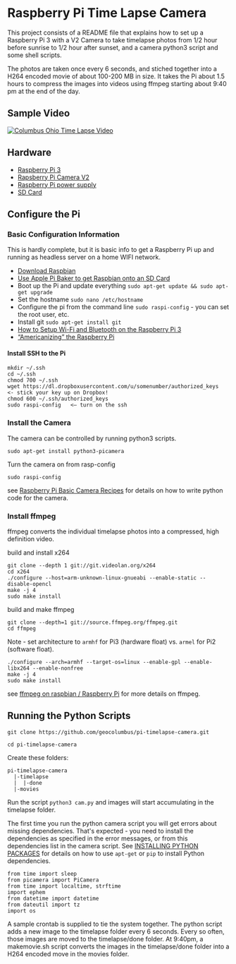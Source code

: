 # Raspberry Pi Time Lapse Camera

This project consists of a README file that explains how to set up a Raspberry Pi 3 with a V2 Camera to take timelapse photos from 1/2 hour before sunrise to 1/2 hour after sunset, and a camera python3 script and some shell scripts.

The photos are taken once every 6 seconds, and stiched together into a H264 encoded movie of about 100-200 MB in size. It takes the Pi about 1.5 hours to compress the images into videos using ffmpeg starting about 9:40 pm at the end of the day. 

## Sample Video

[![Columbus Ohio Time Lapse Video](https://img.youtube.com/vi/bHydfI2YfoE/0.jpg)](https://www.youtube.com/watch?v=bHydfI2YfoE)

## Hardware

* [Raspberry Pi 3](https://www.amazon.com/Raspberry-Model-A1-2GHz-64-bit-quad-core/dp/B01CD5VC92/ref=sr_1_3?s=pc&ie=UTF8&qid=1499880702&sr=1-3&keywords=raspberry+pi+3)
* [Rapsberry Pi Camera V2](https://www.amazon.com/Raspberry-Pi-Camera-Module-Megapixel/dp/B01ER2SKFS/ref=sr_1_3?s=electronics&ie=UTF8&qid=1499880820&sr=1-3&keywords=raspberry+pi+3+camera)
* [Raspberry Pi power supply](https://www.amazon.com/CanaKit-Raspberry-Supply-Adapter-Charger/dp/B00MARDJZ4/ref=sr_1_1?s=electronics&ie=UTF8&qid=1499880799&sr=1-1-spons&keywords=raspberry+pi+3+power+supply&psc=1)
* [SD Card](https://www.amazon.com/SanDisk-microSDHC-Standard-Packaging-SDSQUNC-032G-GN6MA/dp/B010Q57T02/ref=pd_bxgy_147_img_2?_encoding=UTF8&psc=1&refRID=N2HGSMWD8V6H4245YZ9P)

## Configure the Pi

### Basic Configuration Information

This is hardly complete, but it is basic info to get a Raspberry Pi up and running as headless server on a home WIFI network.

* [Download Raspbian](https://www.raspberrypi.org/downloads/)
* [Use Apple Pi Baker to get Raspbian onto an SD Card](https://www.tweaking4all.com/hardware/raspberry-pi/macosx-apple-pi-baker/)
* Boot up the Pi and update everything ```sudo apt-get update && sudo apt-get upgrade```
* Set the hostname ```sudo nano /etc/hostname```
* Configure the pi from the command line ```sudo raspi-config``` - you can set the root user, etc.
* Install git ```sudo apt-get install git```
* [How to Setup Wi-Fi and Bluetooth on the Raspberry Pi 3](http://www.makeuseof.com/tag/setup-wi-fi-bluetooth-raspberry-pi-3/)
* [“Americanizing” the Raspberry Pi](http://rohankapoor.com/2012/04/americanizing-the-raspberry-pi/)

#### Install SSH to the Pi

```
mkdir ~/.ssh
cd ~/.ssh
chmod 700 ~/.ssh
wget https://dl.dropboxusercontent.com/u/somenumber/authorized_keys  <- stick your key up on Dropbox!
chmod 600 ~/.ssh/authorized_keys
sudo raspi-config   <— turn on the ssh
```

### Install the Camera

The camera can be controlled by running python3 scripts.

```sudo apt-get install python3-picamera```

Turn the camera on from rasp-config

```sudo raspi-config```

see [Raspberry Pi Basic Camera Recipes](http://picamera.readthedocs.io/en/release-1.13/recipes1.html) for details on how to write python code for the camera.

### Install ffmpeg

ffmpeg converts the individual timelapse photos into a compressed, high definition video.

build and install x264
```
git clone --depth 1 git://git.videolan.org/x264
cd x264
./configure --host=arm-unknown-linux-gnueabi --enable-static --disable-opencl
make -j 4
sudo make install
``` 
build and make ffmpeg
```
git clone --depth=1 git://source.ffmpeg.org/ffmpeg.git
cd ffmpeg
```
Note - set architecture to ```armhf``` for Pi3 (hardware float) vs. ```armel``` for Pi2 (software float).
```
./configure --arch=armhf --target-os=linux --enable-gpl --enable-libx264 --enable-nonfree
make -j 4
sudo make install
```

see [ffmpeg on raspbian / Raspberry Pi](http://hannes.enjoys.it/blog/2016/03/ffmpeg-on-raspbian-raspberry-pi/
) for more details on ffmpeg.

## Running the Python Scripts

```git clone https://github.com/geocolumbus/pi-timelapse-camera.git```

```cd pi-timelapse-camera```

Create these folders:

```
pi-timelapse-camera
  |-timelapse
  |  |-done
  |-movies
```

Run the script ```python3 cam.py``` and images will start accumulating in the timelapse folder.

The first time you run the python camera script you will get errors about missing dependencies. That's expected - you need to install the dependencies as specified in the error messages, or from this dependencies list in the camera script. See [INSTALLING PYTHON PACKAGES](https://www.raspberrypi.org/documentation/linux/software/python.md) for details on how to use ```apt-get``` or ```pip``` to install Python dependencies.

```
from time import sleep
from picamera import PiCamera
from time import localtime, strftime
import ephem
from datetime import datetime
from dateutil import tz
import os
```

A sample crontab is supplied to tie the system together. The python script adds a new image to the timelapse folder every 6 seconds. Every so often, those images are moved to the timelapse/done folder. At 9:40pm, a makemovie.sh script converts the images in the timelapse/done folder into a H264 encoded move in the movies folder.
